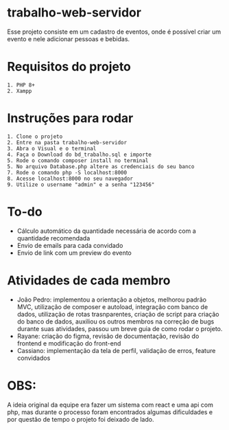 # trabalho-web-servidor

Esse projeto consiste em um cadastro de eventos, onde é possível criar um evento e nele adicionar pessoas e bebidas.

# Requisitos do projeto
```
1. PHP 8+
2. Xampp
```

# Instruções para rodar
```
1. Clone o projeto
2. Entre na pasta trabalho-web-servidor
3. Abra o Visual e o terminal
4. Faça o Download do bd_trabalho.sql e importe
5. Rode o comando composer install no terminal
5. No arquivo Database.php altere as credenciais do seu banco
7. Rode o comando php -S localhost:8000
8. Acesse localhost:8000 no seu navegador
9. Utilize o username "admin" e a senha "123456"
```

# To-do
- Cálculo automático da quantidade necessária de acordo com a quantidade recomendada
- Envio de emails para cada convidado
- Envio de link com um preview do evento

# Atividades de cada membro
- João Pedro: implementou a orientação a objetos, melhorou padrão MVC, utilização de composer e autoload, integração com banco de dados, utilização de rotas trasnparentes, criação de script para criação do banco de dados, auxiliou os outros membros na correção de bugs durante suas atividades, passou um breve guia de como rodar o projeto.
- Rayane: criação do figma, revisão de documentação, revisão do frontend e modificação do front-end
- Cassiano: implementação da tela de perfil, validação de erros, feature convidados

# OBS: 
A ideia original da equipe era fazer um sistema com react e uma api com php, mas durante o processo foram encontrados algumas dificuldades e por questão de tempo o projeto foi deixado de lado.
